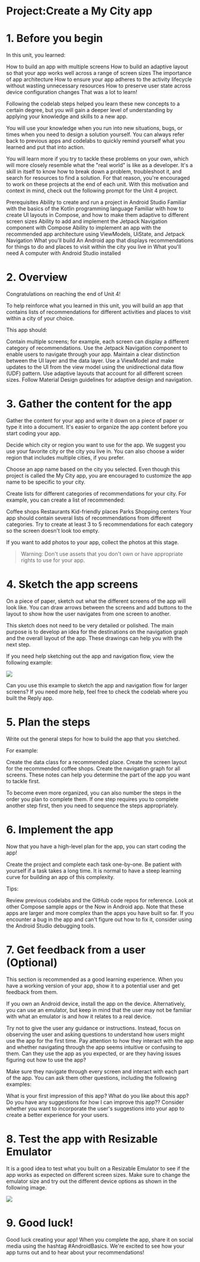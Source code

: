 # Project:Create a My City app

# 1. Before you begin
In this unit, you learned:

How to build an app with multiple screens
How to build an adaptive layout so that your app works well across a range of screen sizes
The importance of app architecture
How to ensure your app adheres to the activity lifecycle without wasting unnecessary resources
How to preserve user state across device configuration changes
That was a lot to learn!

Following the codelab steps helped you learn these new concepts to a certain degree, but you will gain a deeper level of understanding by applying your knowledge and skills to a new app.

You will use your knowledge when you run into new situations, bugs, or times when you need to design a solution yourself. You can always refer back to previous apps and codelabs to quickly remind yourself what you learned and put that into action.

You will learn more if you try to tackle these problems on your own, which will more closely resemble what the "real world" is like as a developer. It's a skill in itself to know how to break down a problem, troubleshoot it, and search for resources to find a solution. For that reason, you're encouraged to work on these projects at the end of each unit. With this motivation and context in mind, check out the following prompt for the Unit 4 project.

Prerequisites
Ability to create and run a project in Android Studio
Familiar with the basics of the Kotlin programming language
Familiar with how to create UI layouts in Compose, and how to make them adaptive to different screen sizes
Ability to add and implement the Jetpack Navigation component with Compose
Ability to implement an app with the recommended app architecture using ViewModels, UiState, and Jetpack Navigation
What you'll build
An Android app that displays recommendations for things to do and places to visit within the city you live in
What you'll need
A computer with Android Studio installed


# 2. Overview
Congratulations on reaching the end of Unit 4!

To help reinforce what you learned in this unit, you will build an app that contains lists of recommendations for different activities and places to visit within a city of your choice.

This app should:

Contain multiple screens; for example, each screen can display a different category of recommendations.
Use the Jetpack Navigation component to enable users to navigate through your app.
Maintain a clear distinction between the UI layer and the data layer.
Use a ViewModel and make updates to the UI from the view model using the unidirectional data flow (UDF) pattern.
Use adaptive layouts that account for all different screen sizes.
Follow Material Design guidelines for adaptive design and navigation.


# 3. Gather the content for the app
Gather the content for your app and write it down on a piece of paper or type it into a document. It's easier to organize the app content before you start coding your app.

Decide which city or region you want to use for the app. We suggest you use your favorite city or the city you live in. You can also choose a wider region that includes multiple cities, if you prefer.

Choose an app name based on the city you selected. Even though this project is called the My City app, you are encouraged to customize the app name to be specific to your city.

Create lists for different categories of recommendations for your city. For example, you can create a list of recommended:

Coffee shops
Restaurants
Kid-friendly places
Parks
Shopping centers
Your app should contain several lists of recommendations from different categories. Try to create at least 3 to 5 recommendations for each category so the screen doesn't look too empty.

If you want to add photos to your app, collect the photos at this stage.

> Warning: Don't use assets that you don't own or have appropriate rights to use for your app.

# 4. Sketch the app screens
On a piece of paper, sketch out what the different screens of the app will look like. You can draw arrows between the screens and add buttons to the layout to show how the user navigates from one screen to another.

This sketch does not need to be very detailed or polished. The main purpose is to develop an idea for the destinations on the navigation graph and the overall layout of the app. These drawings can help you with the next step.

If you need help sketching out the app and navigation flow, view the following example:

![](https://developer.android.com/static/codelabs/basic-android-kotlin-compose-my-city/img/1bfad71252c639eb_856.jpeg)

Can you use this example to sketch the app and navigation flow for larger screens? If you need more help, feel free to check the codelab where you built the Reply app.


# 5. Plan the steps
Write out the general steps for how to build the app that you sketched.

For example:

Create the data class for a recommended place.
Create the screen layout for the recommended coffee shops.
Create the navigation graph for all screens.
These notes can help you determine the part of the app you want to tackle first.

To become even more organized, you can also number the steps in the order you plan to complete them. If one step requires you to complete another step first, then you need to sequence the steps appropriately.


# 6. Implement the app
Now that you have a high-level plan for the app, you can start coding the app!

Create the project and complete each task one-by-one. Be patient with yourself if a task takes a long time. It is normal to have a steep learning curve for building an app of this complexity.

Tips:

Review previous codelabs and the GitHub code repos for reference.
Look at other Compose sample apps or the Now in Android app. Note that these apps are larger and more complex than the apps you have built so far.
If you encounter a bug in the app and can't figure out how to fix it, consider using the Android Studio debugging tools.


# 7. Get feedback from a user (Optional)
This section is recommended as a good learning experience. When you have a working version of your app, show it to a potential user and get feedback from them.

If you own an Android device, install the app on the device. Alternatively, you can use an emulator, but keep in mind that the user may not be familiar with what an emulator is and how it relates to a real device.

Try not to give the user any guidance or instructions. Instead, focus on observing the user and asking questions to understand how users might use the app for the first time. Pay attention to how they interact with the app and whether navigating through the app seems intuitive or confusing to them. Can they use the app as you expected, or are they having issues figuring out how to use the app?

Make sure they navigate through every screen and interact with each part of the app. You can ask them other questions, including the following examples:

What is your first impression of this app?
What do you like about this app?
Do you have any suggestions for how I can improve this app??
Consider whether you want to incorporate the user's suggestions into your app to create a better experience for your users.


# 8. Test the app with Resizable Emulator
It is a good idea to test what you built on a Resizable Emulator to see if the app works as expected on different screen sizes. Make sure to change the emulator size and try out the different device options as shown in the following image.

![](https://developer.android.com/static/codelabs/basic-android-kotlin-compose-my-city/img/f2dd70c62ec89f91_856.png)

# 9. Good luck!
Good luck creating your app! When you complete the app, share it on social media using the hashtag #AndroidBasics. We're excited to see how your app turns out and to hear about your recommendations!